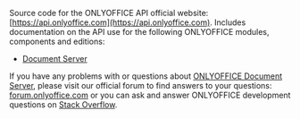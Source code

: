 Source code for the ONLYOFFICE API official website: [https://api.onlyoffice.com](https://api.onlyoffice.com).
Includes documentation on the API use for the following ONLYOFFICE modules, components and editions:

* [Document Server][1]

If you have any problems with or questions about [ONLYOFFICE Document Server][1], please visit our official forum to find answers to your questions: [forum.onlyoffice.com](https://forum.onlyoffice.com/) or you can ask and answer ONLYOFFICE development questions on [Stack Overflow](http://stackoverflow.com/questions/tagged/onlyoffice).

  [1]: https://github.com/ONLYOFFICE/DocumentServer
